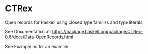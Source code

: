 CTRex
=======

Open records for Haskell using closed type families and type literals

See Documentation at: https://hackage.haskell.org/package/CTRex-0.6/docs/Data-OpenRecords.html

See Example.hs for an example
